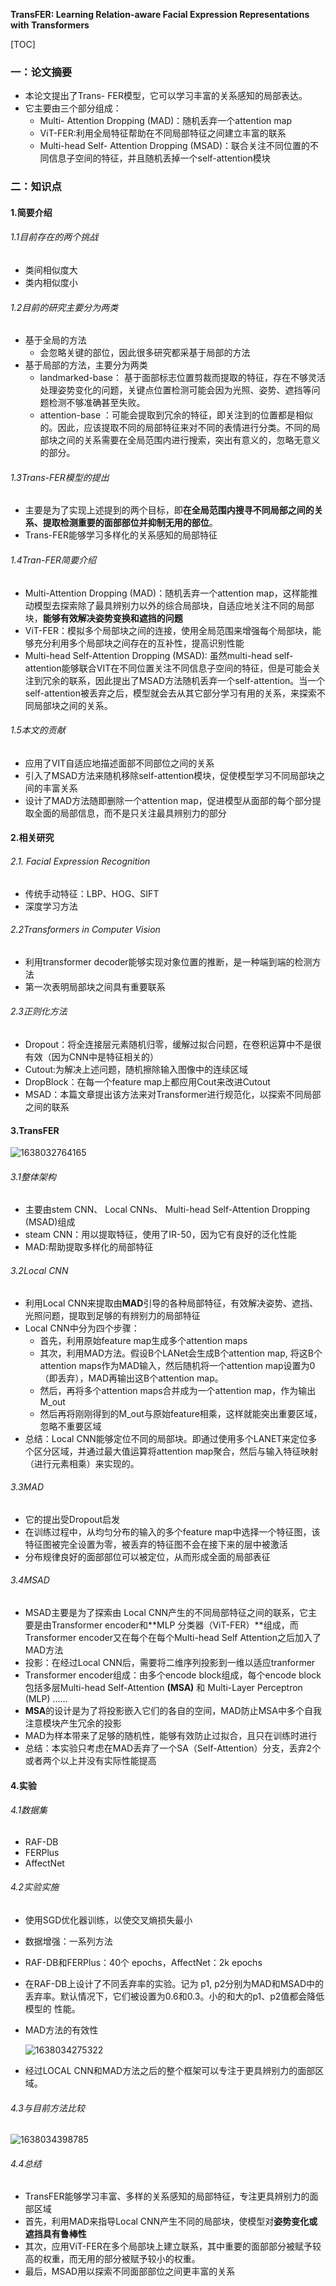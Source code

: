 **TransFER: Learning Relation-aware Facial Expression Representations**
**with Transformers**

[TOC]

### 一：论文摘要

* 本论文提出了Trans- FER模型，它可以学习丰富的关系感知的局部表达。
* 它主要由三个部分组成：
  * Multi- Attention Dropping (MAD)：随机丢弃一个attention map
  * ViT-FER:利用全局特征帮助在不同局部特征之间建立丰富的联系
  *  Multi-head Self- Attention Dropping (MSAD)：联合关注不同位置的不同信息子空间的特征，并且随机丢掉一个self-attention模块

### 二：知识点

#### 1.简要介绍

###### 1.1目前存在的两个挑战

*   类间相似度大
*   类内相似度小

###### 1.2目前的研究主要分为两类

* 基于全局的方法
  * 会忽略关键的部位，因此很多研究都采基于局部的方法
* 基于局部的方法，主要分为两类
  * landmarked-base： 基于面部标志位置剪裁而提取的特征，存在不够灵活处理姿势变化的问题，关键点位置检测可能会因为光照、姿势、遮挡等问题检测不够准确甚至失败。
  * attention-base ：可能会提取到冗余的特征，即关注到的位置都是相似的。因此，应该提取不同的局部特征来对不同的表情进行分类。不同的局部块之间的关系需要在全局范围内进行搜索，突出有意义的，忽略无意义的部分。

###### 1.3Trans-FER模型的提出

* 主要是为了实现上述提到的两个目标，即**在全局范围内搜寻不同局部之间的关系、提取检测重要的面部部位并抑制无用的部位**。
* Trans-FER能够学习多样化的关系感知的局部特征

###### 1.4Tran-FER简要介绍

* Multi-Attention Dropping (MAD)：随机丢弃一个attention map，这样能推动模型去探索除了最具辨别力以外的综合局部块，自适应地关注不同的局部块，**能够有效解决姿势变换和遮挡的问题**
* ViT-FER：模拟多个局部块之间的连接，使用全局范围来增强每个局部块，能够充分利用多个局部块之间存在的互补性，提高识别性能
* Multi-head Self-Attention Dropping (MSAD): 虽然multi-head self-attention能够联合VIT在不同位置关注不同信息子空间的特征，但是可能会关注到冗余的联系，因此提出了MSAD方法随机丢弃一个self-attention。当一个self-attention被丢弃之后，模型就会去从其它部分学习有用的关系，来探索不同局部块之间的关系。

###### 1.5本文的贡献

* 应用了VIT自适应地描述面部不同部位之间的关系
* 引入了MSAD方法来随机移除self-attention模块，促使模型学习不同局部块之间的丰富关系
* 设计了MAD方法随即删除一个attention map，促进模型从面部的每个部分提取全面的局部信息，而不是只关注最具辨别力的部分



#### 2.相关研究

###### 2.1. Facial Expression Recognition

* 传统手动特征：LBP、HOG、SIFT
* 深度学习方法

###### 2.2Transformers in Computer Vision

* 利用transformer decoder能够实现对象位置的推断，是一种端到端的检测方法
* 第一次表明局部块之间具有重要联系

###### 2.3正则化方法

* Dropout：将全连接层元素随机归零，缓解过拟合问题，在卷积运算中不是很有效（因为CNN中是特征相关的）
* Cutout:为解决上述问题，随机擦除输入图像中的连续区域
* DropBlock：在每一个feature map上都应用Cout来改进Cutout
* MSAD：本篇文章提出该方法来对Transformer进行规范化，以探索不同局部之间的联系



#### 3.TransFER

![1638032764165](C:\Users\ASUS\AppData\Roaming\Typora\typora-user-images\1638032764165.png)

###### 3.1整体架构

* 主要由stem CNN、 Local CNNs、 Multi-head Self-Attention Dropping (MSAD)组成
* steam CNN：用以提取特征，使用了IR-50，因为它有良好的泛化性能
* MAD:帮助提取多样化的局部特征

###### 3.2Local CNN

* 利用Local CNN来提取由**MAD**引导的各种局部特征，有效解决姿势、遮挡、光照问题，提取到足够的有辨别力的局部特征
* Local CNN中分为四个步骤：
  * 首先，利用原始feature map生成多个attention maps
  * 其次，利用MAD方法。假设B个LANet会生成B个attention map, 将这B个attention maps作为MAD输入，然后随机将一个attention map设置为0（即丢弃），MAD再输出这B个attention map。
  * 然后，再将多个attention maps合并成为一个attention map，作为输出M_out
  * 然后再将刚刚得到的M_out与原始feature相乘，这样就能突出重要区域，忽略不重要区域
* 总结：Local CNN能够定位不同的局部块。即通过使用多个LANET来定位多个区分区域，并通过最大值运算将attention map聚合，然后与输入特征映射（进行元素相乘）来实现的。

###### 3.3MAD

* 它的提出受Dropout启发
* 在训练过程中，从均匀分布的输入的多个feature map中选择一个特征图，该特征图被完全设置为零，被丢弃的特征图不会在接下来的层中被激活
* 分布规律良好的面部部位可以被定位，从而形成全面的局部表征

###### 3.4MSAD

* MSAD主要是为了探索由 Local CNN产生的不同局部特征之间的联系，它主要是由Transformer encoder和**MLP 分类器（ViT-FER）**组成，而Transformer encoder又在每个在每个Multi-head Self Attention之后加入了MAD方法
* 投影：在经过Local CNN后，需要将二维序列投影到一维以适应tranformer
* Transformer encoder组成：由多个encode block组成，每个encode block包括多层Multi-head Self-Attention **(MSA)** 和 Multi-Layer Perceptron (MLP) ……
* **MSA**的设计是为了将投影嵌入它们的各自的空间，MAD防止MSA中多个自我注意模块产生冗余的投影
* MAD为样本带来了足够的随机性，能够有效防止过拟合，且只在训练时进行
* 总结：本实验只考虑在MAD丢弃了一个SA（Self-Attention）分支，丢弃2个或者两个以上并没有实际性能提高

#### 4.实验

###### 4.1数据集

* RAF-DB
* FERPlus
* AffectNet

###### 4.2实验实施

* 使用SGD优化器训练，以使交叉熵损失最小

* 数据增强：一系列方法

* RAF-DB和FERPlus：40个 epochs，AffectNet：2k epochs

* 在RAF-DB上设计了不同丢弃率的实验。记为 p1, p2分别为MAD和MSAD中的丢弃率。默认情况下，它们被设置为0.6和0.3。小的和大的p1、p2值都会降低模型的 性能。

* MAD方法的有效性

  ![1638034275322](C:\Users\ASUS\AppData\Roaming\Typora\typora-user-images\1638034275322.png)

* 经过LOCAL CNN和MAD方法之后的整个框架可以专注于更具辨别力的面部区域。

###### 4.3与目前方法比较

![1638034398785](C:\Users\ASUS\AppData\Roaming\Typora\typora-user-images\1638034398785.png)

###### 4.4总结

* TransFER能够学习丰富、多样的关系感知的局部特征，专注更具辨别力的面部区域
* 首先，利用MAD来指导Local CNN产生不同的局部块，使模型对**姿势变化或遮挡具有鲁棒性**
* 其次，应用ViT-FER在多个局部块上建立联系，其中重要的面部部分被赋予较高的权重，而无用的部分被赋予较小的权重。
* 最后，MSAD用以探索不同面部部位之间更丰富的关系